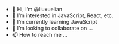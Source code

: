 - 👋 Hi, I’m @liuxuelian
- 👀 I’m interested in JavaScript, React, etc.
- 🌱 I’m currently learning JavaScript
- 💞️ I’m looking to collaborate on ...
- 📫 How to reach me ...
